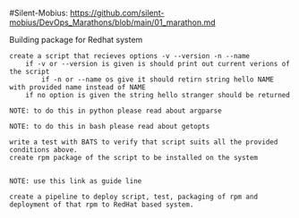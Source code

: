#Silent-Mobius: https://github.com/silent-mobius/DevOps_Marathons/blob/main/01_marathon.md

Building package for Redhat system

    create a script that recieves options -v --version -n --name
        if -v or --version is given is should print out current verions of the script
            if -n or --name os give it should retirn string hello NAME with provided name instead of NAME
        if no option is given the string hello stranger should be returned

    NOTE: to do this in python please read about argparse

    NOTE: to do this in bash please read about getopts

    write a test with BATS to verify that script suits all the provided conditions above.
    create rpm package of the script to be installed on the system


    NOTE: use this link as guide line

    create a pipeline to deploy script, test, packaging of rpm and deployment of that rpm to RedHat based system.


